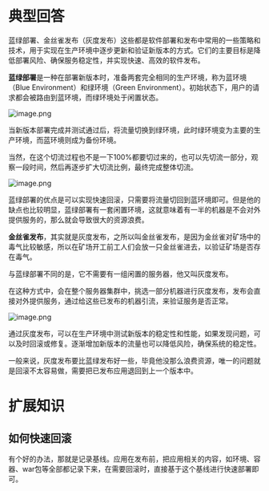 # 典型回答

蓝绿部署、金丝雀发布（灰度发布）这些都是软件部署和发布中常用的一些策略和技术，用于实现在生产环境中逐步更新和验证新版本的方式。它们的主要目标是降低部署风险、确保服务稳定性，并实现快速、高效的软件发布。

**蓝绿部署**是一种在部署新版本时，准备两套完全相同的生产环境，称为蓝环境（Blue Environment）和绿环境（Green Environment）。初始状态下，用户的请求都会被路由到蓝环境，而绿环境处于闲置状态。

![image.png](https://cdn.nlark.com/yuque/0/2023/png/5378072/1691059418506-d26fb340-1489-4de2-b0ff-596dc40f94bf.png#averageHue=%23fbfbfb&clientId=u821ada9d-9bfa-4&from=paste&height=778&id=ub07e95e4&originHeight=1556&originWidth=1998&originalType=binary&ratio=2&rotation=0&showTitle=false&size=1981793&status=done&style=none&taskId=u5c803899-8786-47fb-8d06-805b156b22f&title=&width=999)


当新版本部署完成并测试通过后，将流量切换到绿环境，此时绿环境变为主要的生产环境，而蓝环境则成为备份环境。

当然，在这个切流过程也不是一下100%都要切过来的，也可以先切流一部分，观察一段时间，然后再逐步扩大切流比例，最终完成整体切流。

![image.png](https://cdn.nlark.com/yuque/0/2023/png/5378072/1691059450334-b0b83460-84c1-4330-a126-b7cc59b7f92d.png#averageHue=%23fbfbfa&clientId=u821ada9d-9bfa-4&from=paste&height=757&id=uffbba97c&originHeight=1514&originWidth=2074&originalType=binary&ratio=2&rotation=0&showTitle=false&size=2765517&status=done&style=none&taskId=u52686c50-ed4d-4da8-b5f9-d446bf5a0d7&title=&width=1037)

蓝绿部署的优点是可以实现快速回滚，只需要将流量切回到蓝环境即可。但是他的缺点也比较明显，蓝绿部署有一套闲置环境，这就意味着有一半的机器是不会对外提供服务的，那么就会导致很大的资源浪费。

**金丝雀发布**，其实就是灰度发布，之所以叫金丝雀发布，是因为金丝雀对矿场中的毒气比较敏感，所以在矿场开工前工人们会放一只金丝雀进去，以验证矿场是否存在毒气。

与蓝绿部署不同的是，它不需要有一组闲置的服务器，他又叫灰度发布。

在这种方式中，会在整个服务器集群中，挑选一部分机器进行灰度发布，发布会直接对外提供服务，通过给这些已发布的机器引流，来验证服务是否正常。

![image.png](https://cdn.nlark.com/yuque/0/2023/png/5378072/1691060148788-6293cffb-1af9-41b7-aa02-c48b2efbcece.png#averageHue=%23fbfbfb&clientId=u821ada9d-9bfa-4&from=paste&height=391&id=glQyG&originHeight=782&originWidth=1908&originalType=binary&ratio=2&rotation=0&showTitle=false&size=963205&status=done&style=none&taskId=ua0efcf44-d963-4202-9d2e-560e9cc1509&title=&width=954)

通过灰度发布，可以在生产环境中测试新版本的稳定性和性能，如果发现问题，可以及时回滚或修复。逐渐增加新版本的流量也可以降低风险，确保系统的稳定性。

一般来说，灰度发布要比蓝绿发布好一些，毕竟他没那么浪费资源，唯一的问题就是回滚不太容易做，需要把已发布应用退回到上一个版本中。

# 扩展知识

## 如何快速回滚

有个好的办法，那就是记录基线。应用在发布前，把应用相关的内容，如环境、容器、war包等全部都记录下来，在需要回滚时，直接基于这个基线进行快速部署即可。
